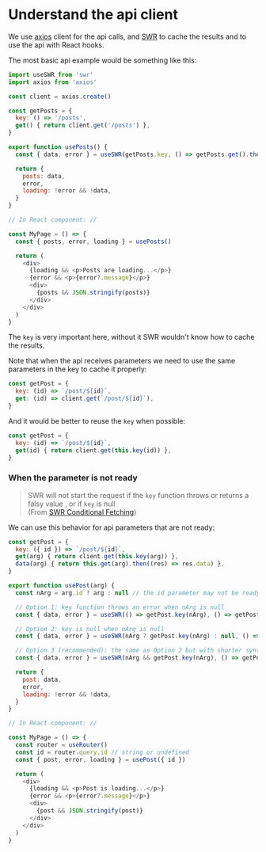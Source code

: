 # Understand the api client
We use [axios](https://github.com/axios/axios) client for the api calls, and [SWR](https://swr.vercel.app) to cache the results and to use the api with React hooks.

The most basic api example would be something like this:
```javascript
import useSWR from 'swr'
import axios from 'axios'

const client = axios.create()

const getPosts = {
  key: () => '/posts',
  get() { return client.get('/posts') },
}

export function usePosts() {
  const { data, error } = useSWR(getPosts.key, () => getPosts.get().then((res) => res.data))

  return {
    posts: data,
    error,
    loading: !error && !data,
  }
}

// In React component: //

const MyPage = () => {
  const { posts, error, loading } = usePosts()

  return (
    <div>
      {loading && <p>Posts are loading...</p>}
      {error && <p>{error?.message}</p>}
      <div>
        {posts && JSON.stringify(posts)}
      </div>
    </div>
  )
}
```

The `key` is very important here, without it SWR wouldn't know how to cache the results.

Note that when the api receives parameters we need to use the same parameters in the key
to cache it properly:
```javascript
const getPost = {
  key: (id) => `/post/${id}`,
  get: (id) => client.get(`/post/${id}`),
}
```

And it would be better to reuse the `key` when possible:
```javascript
const getPost = {
  key: (id) => `/post/${id}`,
  get(id) { return client.get(this.key(id)) },
}
```

### When the parameter is not ready
> SWR will not start the request if the `key` function throws or returns a falsy value , or if `key` is null  
> (From [SWR Conditional Fetching](https://swr.vercel.app/docs/conditional-fetching))

We can use this behavior for api parameters that are not ready:
```javascript
const getPost = {
  key: ({ id }) => `/post/${id}`,
  get(arg) { return client.get(this.key(arg)) },
  data(arg) { return this.get(arg).then((res) => res.data) },
}

export function usePost(arg) {
  const nArg = arg.id ? arg : null // the id parameter may not be ready

  // Option 1: key function throws an error when nArg is null
  const { data, error } = useSWR(() => getPost.key(nArg), () => getPost.data(nArg))

  // Option 2: key is null when nArg is null
  const { data, error } = useSWR(nArg ? getPost.key(nArg) : null, () => getPost.data(nArg))

  // Option 3 (recommended): the same as Option 2 but with shorter syntax
  const { data, error } = useSWR(nArg && getPost.key(nArg), () => getPost.data(nArg))

  return {
    post: data,
    error,
    loading: !error && !data,
  }
}

// In React component: //

const MyPage = () => {
  const router = useRouter()
  const id = router.query.id // string or undefined
  const { post, error, loading } = usePost({ id })

  return (
    <div>
      {loading && <p>Post is loading...</p>}
      {error && <p>{error?.message}</p>}
      <div>
        {post && JSON.stringify(post)}
      </div>
    </div>
  )
}
```
